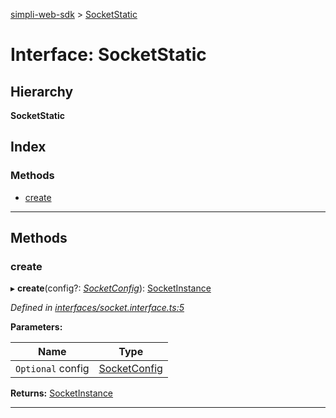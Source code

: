 [simpli-web-sdk](../README.md) > [SocketStatic](../interfaces/socketstatic.md)

# Interface: SocketStatic

## Hierarchy

**SocketStatic**

## Index

### Methods

* [create](socketstatic.md#create)

---

## Methods

<a id="create"></a>

###  create

▸ **create**(config?: *[SocketConfig](socketconfig.md)*): [SocketInstance](socketinstance.md)

*Defined in [interfaces/socket.interface.ts:5](https://github.com/simplitech/simpli-web-sdk/blob/a829314/src/interfaces/socket.interface.ts#L5)*

**Parameters:**

| Name | Type |
| ------ | ------ |
| `Optional` config | [SocketConfig](socketconfig.md) |

**Returns:** [SocketInstance](socketinstance.md)

___

